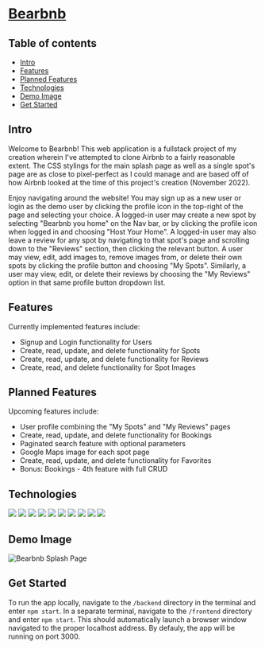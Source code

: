 # [Bearbnb](https://cmcohen-bearbnb.herokuapp.com/) 

## Table of contents
* [Intro](#intro)
* [Features](#features)
* [Planned Features](#planned-features)
* [Technologies](#technologies)
* [Demo Image](#demo-image)
* [Get Started](#get-started)


## Intro

Welcome to Bearbnb! This web application is a fullstack project of my creation wherein I've attempted to clone Airbnb to a fairly reasonable extent.
The CSS stylings for the main splash page as well as a single spot's page are as close to pixel-perfect as I could manage and are based off of how Airbnb looked at the time of this project's creation (November 2022).

Enjoy navigating around the website! You may sign up as a new user or login as the demo user by clicking the profile icon in the top-right of the page and selecting your choice. A logged-in user may create a new spot by selecting "Bearbnb you home" on the Nav bar, or by clicking the profile icon when logged in and choosing "Host Your Home". A logged-in user may also leave a review for any spot by navigating to that spot's page and scrolling down to the "Reviews" section, then clicking the relevant button. A user may view, edit, add images to, remove images from, or delete their own spots by clicking the profile button and choosing "My Spots". Similarly, a user may view, edit, or delete their reviews by choosing the "My Reviews" option in that same profile button dropdown list.

## Features

Currently implemented features include:
- Signup and Login functionality for Users
- Create, read, update, and delete functionality for Spots
- Create, read, update, and delete functionality for Reviews
- Create, read, and delete functionality for Spot Images

## Planned Features

Upcoming features include:
- User profile combining the "My Spots" and "My Reviews" pages
- Create, read, update, and delete functionality for Bookings
- Paginated search feature with optional parameters
- Google Maps image for each spot page
- Create, read, update, and delete functionality for Favorites
- Bonus: Bookings - 4th feature with full CRUD

## Technologies 
<p>
<!-- languages -->
<img src="https://img.shields.io/badge/JavaScript-323330?style=for-the-badge&logo=javascript&logoColor=F7DF1E" />
<img src="https://img.shields.io/badge/Python-3776AB?style=for-the-badge&logo=python&logoColor=white" />
<img src="https://img.shields.io/badge/CSS3-1572B6?style=for-the-badge&logo=css3&logoColor=white" />
<img src="https://img.shields.io/badge/HTML5-E34F26?style=for-the-badge&logo=html5&logoColor=white" />
<!-- Frameworks -->
<img src="https://img.shields.io/badge/Node.js-339933?style=for-the-badge&logo=nodedotjs&logoColor=white" />
<img src="https://img.shields.io/badge/npm-CB3837?style=for-the-badge&logo=npm&logoColor=white" />
<img src="https://img.shields.io/badge/React-20232A?style=for-the-badge&logo=react&logoColor=61DAFB" />
<img src="https://img.shields.io/badge/Redux-593D88?style=for-the-badge&logo=redux&logoColor=white" />
<img src="https://img.shields.io/badge/Express.js-000000?style=for-the-badge&logo=express&logoColor=white" />
<img src="https://img.shields.io/badge/Git-F05032?style=for-the-badge&logo=git&logoColor=white" />
<p/>

## Demo Image

![Bearbnb Splash Page](https://user-images.githubusercontent.com/103705214/202872619-b7e63821-9e44-48f7-8893-c9d942eeab2b.png)

## Get Started

To run the app locally, navigate to the `/backend` directory in the terminal and enter `npm start`. In a separate terminal, navigate to the `/frontend` directory and enter `npm start`. This should automatically launch a browser window navigated to the proper localhost address. By defauly, the app will be running on port 3000.
